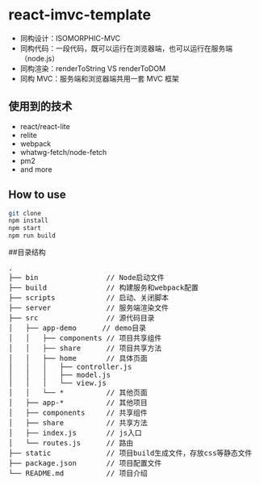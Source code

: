# react-imvc-template

- 同构设计：ISOMORPHIC-MVC
- 同构代码：一段代码，既可以运行在浏览器端，也可以运行在服务端（node.js）
- 同构渲染：renderToString VS renderToDOM
- 同构 MVC：服务端和浏览器端共用一套 MVC 框架

## 使用到的技术
- react/react-lite
- relite
- webpack
- whatwg-fetch/node-fetch
- pm2
- and more

## How to use
```bash
git clone
npm install
npm start
npm run build
```


##目录结构
<pre>
. 
├── bin                // Node启动文件
├── build              // 构建服务和webpack配置
├── scripts            // 启动、关闭脚本
├── server             // 服务端渲染文件
├── src                // 源代码目录
│   ├── app-demo   	  // demo目录
│   │   ├── components // 项目共享组件
│   │   ├── share      // 项目共享方法
│   │   ├── home       // 具体页面
│   │   │   ├── controller.js  
│   │   │   ├── model.js       
│   │   │   └── view.js        
│   │   └── *          // 其他页面
│   ├── app-*          // 其他项目
│   ├── components     // 共享组件
│   ├── share          // 共享方法
│   ├── index.js       // js入口
│   └── routes.js      // 路由
├── static             // 项目build生成文件，存放css等静态文件
├── package.json       // 项目配置文件
└── README.md          // 项目介绍
</pre>
